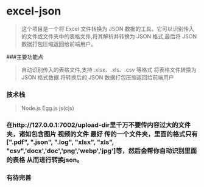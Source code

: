 # excel-json

> 这个项目是一个将 Excel 文件转换为 JSON 数据的工具。它可以识别传入的文件或文件夹中的表格文件,将其解析并转换为 JSON 格式,最后将 JSON 数据打包压缩返回给前端用户。

###主要功能点
> 自动识别传入的表格文件,支持 .xlsx、.xls、.csv 等格式
> 将表格文件转换为 JSON 格式数据
> 将转换后的 JSON 数据打包压缩返回给前端用户

### 技术栈
> Node.js
> Egg.js
> js(cjs)


### 在http://127.0.0.1:7002/upload-dir里千万不要传内容过大的文件夹，诸如包含图片 视频的文件 最好 传的一个文件夹，里面的格式只有[".pdf", ".json", ".log", "xlsx", "xls", "csv",'docx','doc','png','webp','jpg']等，然后会帮你自动识别里面的表格 从而进行转换json。

### 有待完善
